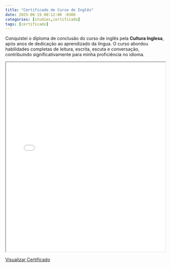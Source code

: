 ```yaml
---
title: "Certificado de Curso de Inglês"
date: 2025-06-19 00:12:00 -0300
categories: [studies,certificado]
tags: [certificado]
---
```


Conquistei o diploma de conclusão do curso de inglês pela **Cultura Inglesa**, após anos de dedicação ao aprendizado da língua. O curso abordou habilidades completas de leitura, escrita, escuta e conversação, contribuindo significativamente para minha proficiência no idioma.

<iframe src="/assets/certificates/CI_Diploma_Danilo.pdf" width="100%" height="600px"></iframe>

[Visualizar Certificado](/assets/certificates/CI_Diploma_Danilo.pdf)
